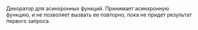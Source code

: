 Декоратор для асинхронных функций. Принимает асинхронную функцию, и не позволяет вызвать ее повторно, пока не придет результат первого запроса.